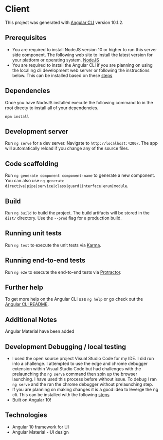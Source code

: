# Client

This project was generated with [Angular CLI](https://github.com/angular/angular-cli) version 10.1.2.

## Prerequisites

- You are required to install NodeJS version 10 or higher to run this server side component. The following web site to install the latest version for your platform or operating system. [NodeJS](https://nodejs.org/en/download/)
- You are required to install the Angular CLI if you are planning on using the local ng cli development web server or following the instructions below. This can be installed based on these [steps](https://cli.angular.io/)

## Dependencies

Once you have NodeJS installed execute the following command to in the root directy to install all of your dependencies.

```npm install```

## Development server

Run `ng serve` for a dev server. Navigate to `http://localhost:4200/`. The app will automatically reload if you change any of the source files.

## Code scaffolding

Run `ng generate component component-name` to generate a new component. You can also use `ng generate directive|pipe|service|class|guard|interface|enum|module`.

## Build

Run `ng build` to build the project. The build artifacts will be stored in the `dist/` directory. Use the `--prod` flag for a production build.

## Running unit tests

Run `ng test` to execute the unit tests via [Karma](https://karma-runner.github.io).

## Running end-to-end tests

Run `ng e2e` to execute the end-to-end tests via [Protractor](http://www.protractortest.org/).

## Further help

To get more help on the Angular CLI use `ng help` or go check out the [Angular CLI README](https://github.com/angular/angular-cli/blob/master/README.md).

## Additional Notes

Angular Material have been added

## Development Debugging / local testing

- I used the open source project Visual Studio Code for my IDE. I did run into a challenge. I attempted to use the edge and chrome debugger extension within Visual Studio Code but had challenges with the prelaunching the  ``` ng serve ``` command then spin up the browser launching. I have used this process before without issue. To debug I ran  ```ng serve``` and the ran the chrome debugger without prelaunching step.
- If you are planning on making changes it is a good idea to leverge the ng cli. This can be installed with the following [steps](https://cli.angular.io/)
- Built on Angular 10!

## Technologies

- Angular 10 framework for UI
- Angular Material - UI design